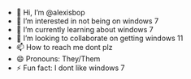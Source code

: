 - 👋 Hi, I’m @alexisbop
- 👀 I’m interested in not being on windows 7
- 🌱 I’m currently learning about windows 7
- 💞️ I’m looking to collaborate on getting windows 11
- 📫 How to reach me dont plz
- 😄 Pronouns: They/Them
- ⚡ Fun fact: I dont like windows 7

<!---
alexisbop/alexisbop is a ✨ special ✨ repository because its `README.md` (this file) appears on your GitHub profile.
You can click the Preview link to take a look at your changes.
--->
